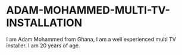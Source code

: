 # ADAM-MOHAMMED-MULTI-TV-INSTALLATION
I am Adam Mohammed from Ghana, I am a well experienced multi TV installer. I am 20 years of age.
